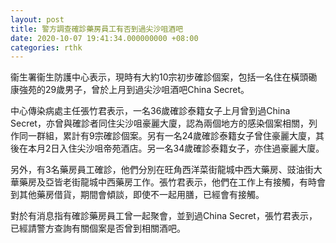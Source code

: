 ```yaml
---
layout: post
title: 警方調查確診藥房員工有否到過尖沙咀酒吧
date: 2020-10-07 19:41:34.000000000 +08:00
categories: rthk
---
```


衞生署衞生防護中心表示，現時有大約10宗初步確診個案，包括一名住在橫頭磡康強苑的29歲男子，曾於上月到過尖沙咀酒吧China Secret。

中心傳染病處主任張竹君表示，一名36歲確診泰籍女子上月曾到過China Secret，亦曾與確診者同住尖沙咀豪麗大廈，認為兩個地方的感染個案相關，列作同一群組，累計有9宗確診個案。另有一名24歲確診泰籍女子曾住豪麗大廈，其後在本月2日入住尖沙咀帝苑酒店。另一名34歲確診泰籍女子，亦住過豪麗大廈。

另外，有3名藥房員工確診，他們分別在旺角西洋菜街龍城中西大藥房、豉油街大華藥房及亞皆老街龍城中西藥房工作。張竹君表示，他們在工作上有接觸，有時會到其他藥房借貨，期間會傾談，即使不一起用膳，已經會有接觸。

對於有消息指有確診藥房員工曾一起聚會，並到過China Secret，張竹君表示，已經請警方查詢有關個案是否曾到相關酒吧。
